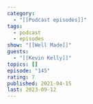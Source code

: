 ```yaml
---
category:
  - "[[Podcast episodes]]"
tags:
  - podcast
  - episodes
show: "[[Well Made]]"
guests:
  - "[[Kevin Kelly]]"
topics: []
episode: "145"
rating: 7
published: 2021-04-15
last: 2023-09-12
---
```

